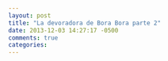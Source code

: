 ```yaml
---
layout: post
title: "La devoradora de Bora Bora parte 2"
date: 2013-12-03 14:27:17 -0500
comments: true
categories: 
---
```

